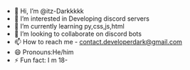 - 👋 Hi, I’m @itz-Darkkkkk
- 👀 I’m interested in Developing discord servers
- 🌱 I’m currently learning py,css,js,html
- 💞️ I’m looking to collaborate on discord bots
- 📫 How to reach me - contact.developerdark@gmail.com
- 😄 Pronouns:He/him
- ⚡ Fun fact: I m 18-

<!---
itz-Darkkkkk/itz-Darkkkkk is a ✨ special ✨ repository because its `README.md` (this file) appears on your GitHub profile.
You can click the Preview link to take a look at your changes.
--->
